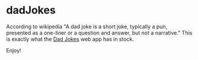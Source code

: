 # dadJokes

According to wikipedia "A dad joke is a short joke, typically a pun, presented as a one-liner or a question and answer, but not a narrative."
This is exactly what the [Dad Jokes](http://justfemi-dadjokes.surge.sh/) web app has in stock. 

Enjoy!
